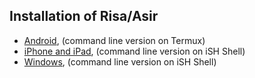 Installation of Risa/Asir
-------------------------

* [Android](./2024/android/index.html), (command line version on Termux)
* [iPhone and iPad](./2024/ios/index.html), (command line version on iSH Shell)
* [Windows](./2024/Windows/index.html), (command line version on iSH Shell)
